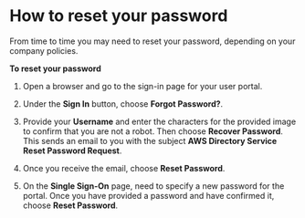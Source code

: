 # How to reset your password<a name="howtoresetpassword"></a>

From time to time you may need to reset your password, depending on your company policies\. 

**To reset your password**

1. Open a browser and go to the sign\-in page for your user portal\.

1. Under the **Sign In** button, choose **Forgot Password?**\.

1. Provide your **Username** and enter the characters for the provided image to confirm that you are not a robot\. Then choose **Recover Password**\. This sends an email to you with the subject **AWS Directory Service Reset Password Request**\. 

1. Once you receive the email, choose **Reset Password**\. 

1. On the **Single Sign\-On** page, need to specify a new password for the portal\. Once you have provided a password and have confirmed it, choose **Reset Password**\. 